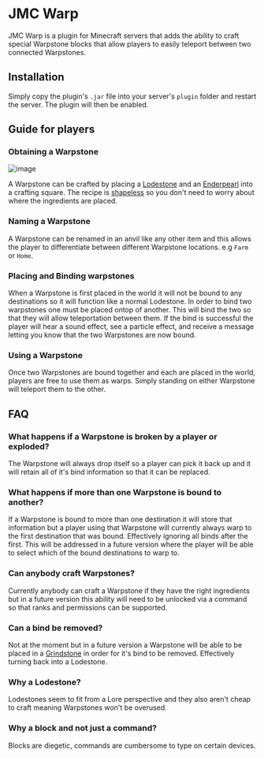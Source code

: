 # JMC Warp
JMC Warp is a plugin for Minecraft servers that adds the ability to craft special Warpstone blocks that allow players to easily teleport between two connected Warpstones.

## Installation
Simply copy the plugin's `.jar` file into your server's `plugin` folder and restart the server. The plugin will then be enabled.

## Guide for players

### Obtaining a Warpstone
![image](https://github.com/AdamJamesNaylor/jmc-warp/assets/1583720/8849d82f-2bf4-445f-a0bd-872064a2c352)

A Warpstone can be crafted by placing a [Lodestone]([url](https://minecraft.fandom.com/wiki/Lodestone)) and an [Enderpearl]([url](https://minecraft.fandom.com/wiki/Ender_Pearl)) into a crafting square. The recipe is [shapeless]([url](https://minecraft.wiki/w/Crafting#Basic_crafting)) so you don't need to worry about where the ingredients are placed.

### Naming a Warpstone
A Warpstone can be renamed in an anvil like any other item and this allows the player to differentiate between different Warpstone locations. e.g `Farm` or `Home`.

### Placing and Binding warpstones
When a Warpstone is first placed in the world it will not be bound to any destinations so it will function like a normal Lodestone. In order to bind two warpstones one must be placed ontop of another. This will bind the two so that they will allow teleportation between them. If the bind is successful the player will hear a sound effect, see a particle effect, and receive a message letting you know that the two Warpstones are now bound.

### Using a Warpstone
Once two Warpstones are bound together and each are placed in the world, players are free to use them as warps. Simply standing on either Warpstone will teleport them to the other.

## FAQ

### What happens if a Warpstone is broken by a player or exploded?
The Warpstone will always drop itself so a player can pick it back up and it will retain all of it's bind information so that it can be replaced.

### What happens if more than one Warpstone is bound to another?
If a Warpstone is bound to more than one destination it will store that information but a player using that Warpstone will currently always warp to the first destination that was bound. Effectively ignoring all binds after the first. This will be addressed in a future version where the player will be able to select which of the bound destinations to warp to.

### Can anybody craft Warpstones?
Currently anybody can craft a Warpstone if they have the right ingredients but in a future version this ability will need to be unlocked via a command so that ranks and permissions can be supported.

### Can a bind be removed?
Not at the moment but in a future version a Warpstone will be able to be placed in a [Grindstone]([url](https://minecraft.fandom.com/wiki/Grindstone)) in order for it's bind to be removed. Effectively turning back into a Lodestone.

### Why a Lodestone?
Lodestones seem to fit from a Lore perspective and they also aren't cheap to craft meaning Warpstones won't be overused.

### Why a block and not just a command?
Blocks are diegetic, commands are cumbersome to type on certain devices.
